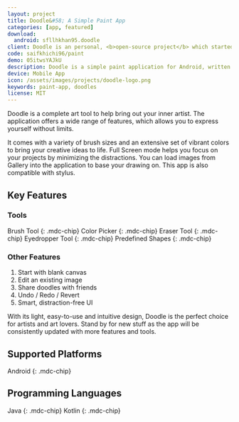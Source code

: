 ```yaml
---
layout: project
title: Doodle&#58; A Simple Paint App
categories: [app, featured]
download:
  android: sfllhkhan95.doodle
client: Doodle is an personal, <b>open-source project</b> which started out as a class assignment.
code: saifkhichi96/paint
demo: 05itwsYAJkU
description: Doodle is a simple paint application for Android, written in Java and Kotlin programming languages.
device: Mobile App
icon: /assets/images/projects/doodle-logo.png
keywords: paint-app, doodles
license: MIT
---
```


Doodle is a complete art tool to help bring out your inner artist. The application offers a wide range of features,
which allows you to express yourself without limits.

It comes with a variety of brush sizes and an extensive set of vibrant colors to bring your creative ideas to life. Full
Screen mode helps you focus on your projects by minimizing the distractions. You can load images from Gallery into the
application to base your drawing on. This app is also compatible with stylus.

## Key Features

### Tools

Brush Tool
{: .mdc-chip}
Color Picker
{: .mdc-chip}
Eraser Tool
{: .mdc-chip}
Eyedropper Tool
{: .mdc-chip}
Predefined Shapes
{: .mdc-chip}

### Other Features

1. Start with blank canvas
2. Edit an existing image
3. Share doodles with friends
4. Undo / Redo / Revert
5. Smart, distraction-free UI

With its light, easy-to-use and intuitive design, Doodle is the perfect choice for artists and art lovers. Stand by for
new stuff as the app will be consistently updated with more features and tools.

## Supported Platforms

Android
{: .mdc-chip}

## Programming Languages

Java
{: .mdc-chip}
Kotlin
{: .mdc-chip}
